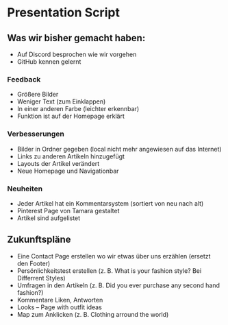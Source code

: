# Presentation Script

## Was wir bisher gemacht haben:
*	Auf Discord besprochen wie wir vorgehen
*	GitHub kennen gelernt

### Feedback
*	Größere Bilder
*	Weniger Text (zum Einklappen)
*	In einer anderen Farbe (leichter erkennbar)
*	Funktion ist auf der Homepage erklärt

### Verbesserungen
*	Bilder in Ordner gegeben (local nicht mehr angewiesen auf das Internet)
*	Links zu anderen Artikeln hinzugefügt
*	Layouts der Artikel verändert
*	Neue Homepage und Navigationbar

### Neuheiten
*	Jeder Artikel hat ein Kommentarsystem (sortiert von neu nach alt)
*	Pinterest Page von Tamara gestaltet
* Artikel sind aufgelistet 

## Zukunftspläne
*	Eine Contact Page erstellen wo wir etwas über uns erzählen (ersetzt den Footer)
*	Persönlichkeitstest erstellen (z. B. What is your fashion style? Bei Differrent Styles)
*	Umfragen in den Artikeln (z. B. Did you ever purchase any second hand fashion?)
*	Kommentare Liken, Antworten
*	Looks – Page with outfit ideas
* Map zum Anklicken (z. B. Clothing arround the world)
